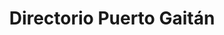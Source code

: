 ---
title: "Directorio Puerto Gaitán"
url: /puerto-gaitan/directorio-puerto-gaitan/
shop: Supermarkt
---
